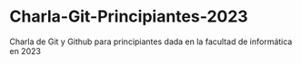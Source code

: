 # Charla-Git-Principiantes-2023

Charla de Git y Github para principiantes dada en la facultad de informática en 2023
